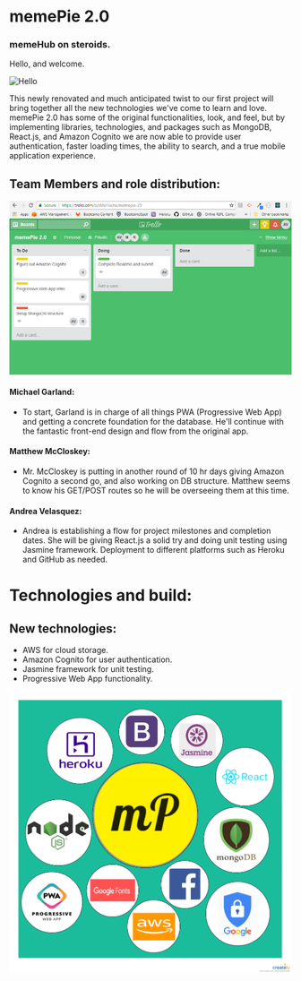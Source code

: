 # memePie 2.0
### memeHub on steroids.

Hello, and welcome. 

![Hello](https://media.giphy.com/media/9HBduC3ZIgrG8/giphy.gif)



This newly renovated and much anticipated twist to our first project will bring together all the new technologies we've come to learn and love. memePie 2.0 has some of the original functionalities, look, and feel, but by implementing libraries, technologies, and packages such as MongoDB, React.js, and Amazon Cognito we are now able to provide user authentication, faster loading times, the ability to search, and a true mobile application experience.



## Team Members and role distribution:
![Getting Started](trello.jpg)

#### Michael Garland: 
- To start, Garland is in charge of all things PWA (Progressive Web App) and getting a concrete foundation for the database. He'll continue with the fantastic front-end design and flow from the original app.

#### Matthew McCloskey:
- Mr. McCloskey is putting in another round of 10 hr days giving Amazon Cognito a second go, and also working on DB structure. Matthew seems to know his GET/POST routes so he will be overseeing them at this time.

#### Andrea Velasquez:
- Andrea is establishing a flow for project milestones and completion dates. She will be giving React.js a solid try and doing unit testing using Jasmine framework. Deployment to different platforms such as Heroku and GitHub as needed.




# Technologies and build:

## New technologies:

- AWS for cloud storage.
- Amazon Cognito for user authentication.
- Jasmine framework for unit testing.
- Progressive Web App functionality.

![Getting Started](techs.jpg)


